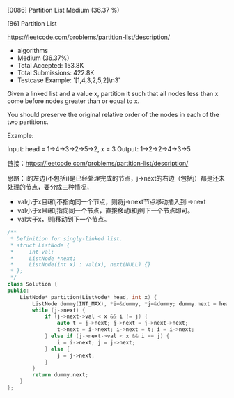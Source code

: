 [0086] Partition List                                               Medium (36.37 %)

<!--front-->	
[86] Partition List  

https://leetcode.com/problems/partition-list/description/

* algorithms
* Medium (36.37%)
* Total Accepted:    153.8K
* Total Submissions: 422.8K
* Testcase Example:  '[1,4,3,2,5,2]\n3'

Given a linked list and a value x, partition it such that all nodes less than x come before nodes greater than or equal to x.

You should preserve the original relative order of the nodes in each of the two partitions.

Example:


Input: head = 1->4->3->2->5->2, x = 3
Output: 1->2->2->4->3->5







<!--back-->

链接：https://leetcode.com/problems/partition-list/description/

思路：i的左边(不包括i)是已经处理完成的节点，j->next的右边（包括j）都是还未处理的节点，要分成三种情况，

* val小于x且i和j不指向同一个节点，则将j->next节点移动插入到i->next
* val小于x且i和j指向同一个节点，直接移动i和j到下一个节点即可。
* val大于x，则j移动到下一个节点。

```cpp
/**
 * Definition for singly-linked list.
 * struct ListNode {
 *     int val;
 *     ListNode *next;
 *     ListNode(int x) : val(x), next(NULL) {}
 * };
 */
class Solution {
public:
    ListNode* partition(ListNode* head, int x) {
        ListNode dummy(INT_MAX), *i=&dummy, *j=&dummy; dummy.next = head;
        while (j->next) {
            if (j->next->val < x && i != j) {
                auto t = j->next; j->next = j->next->next;
                t->next = i->next; i->next = t; i = i->next;
            } else if (j->next->val < x && i == j) {
                i = i->next; j = j->next;
            } else {
                j = j->next;
            }
        }
        return dummy.next;
    }
};
```


